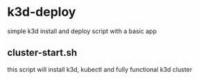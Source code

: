 # k3d-deploy
simple k3d install and deploy script with a basic app
## cluster-start.sh
this script will install k3d, kubectl and fully functional k3d cluster
